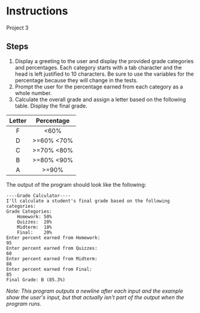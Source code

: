 # Instructions
Project 3

## Steps
1. Display a greeting to the user and display the provided grade categories and percentages. Each category starts with a tab character and the head is left justified to 10 characters. Be sure to use the variables for the percentage because they will change in the tests.
2. Prompt the user for the percentage earned from each category as a whole number.
3. Calculate the overall grade and assign a letter based on the following table. Display the final grade.

Letter | Percentage
 :--: | :--:
F | <60%
D | >=60% <70%
C | >=70% <80%
B | >=80% <90%
A | >=90%

The output of the program should look like the following:
```
----Grade Calculator----
I'll calculate a student's final grade based on the following categories:
Grade Categories:
	Homework: 50%
	Quizzes:  20%
	Midterm:  10%
	Final:    20%
Enter percent earned from Homework:
95
Enter percent earned from Quizzes:
60
Enter percent earned from Midterm:
88
Enter percent earned from Final:
85
Final Grade: B (85.3%)
```
*Note: This program outputs a newline after each input and the example show the user's input, but that actually isn't part of the output when the program runs.*